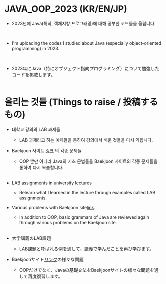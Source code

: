# JAVA_OOP_2023 <b>(KR/EN/JP)</b>
- 2023년에 Java(특히, 객체지향 프로그래밍)에 대해 공부한 코드들을 올립니다.
<br>

- I'm uploading the codes I studied about Java (especially object-oriented programming) in 2023.  
<br>

- 2023年にJava（特にオブジェクト指向プログラミング）について勉強したコードを掲載します。
<br><br>


# 올리는 것들 (Things to raise / 投稿するもの)
- 대학교 강의의 LAB 과제들
  - LAB 과제라고 하는 예제들을 통하여 강의에서 배운 것들을 다시 익힙니다.
- Baekjoon 사이트 [링크](https://www.acmicpc.net/) 의 각종 문제들
  - OOP 뿐만 아니라 Java의 기초 문법들을 Baekjoon 사이트의 각종 문제들을 통하여 다시 복습합니다.
<br><br>

- LAB assignments in university lectures
  - Relearn what I learned in the lecture through examples called LAB assignments.
- Various problems with Baekjoon site[link](https://www.acmicpc.net/).
  - In addition to OOP, basic grammars of Java are reviewed again through various problems on the Baekjoon site.
<br><br>

- 大学講義のLAB課題
  - LAB課題と呼ばれる例を通して、講義で学んだことを再び学びます。
- Baekjoonサイト[リンク](https://www.acmicpc.net/)の様々な問題
  - OOPだけでなく、Javaの基礎文法をBaekjoonサイトの様々な問題を通して再度復習します。
